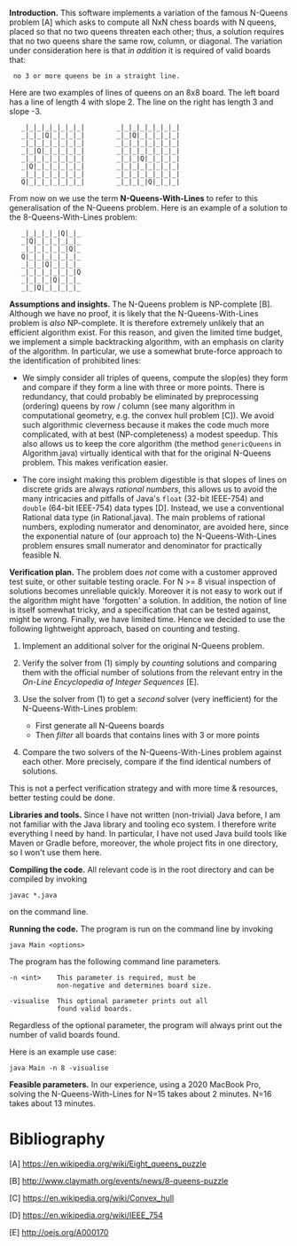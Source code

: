 **Introduction.** This software implements a variation of the famous
N-Queens problem [A] which asks to compute all NxN chess boards with N
queens, placed so that no two queens threaten each other; thus, a
solution requires that no two queens share the same row, column, or
diagonal. The variation under consideration here is that *in addition*
it is required of valid boards that:

     no 3 or more queens be in a straight line.

Here are two examples of lines of queens on an 8x8 board.  The left
board has a line of length 4 with slope 2. The line on the right has
length 3 and slope -3.

       _|_|_|_|_|_|_|_|        _|_|_|_|_|_|_|_|
       _|_|_|Q|_|_|_|_|        _|_|Q|_|_|_|_|_|
       _|_|_|_|_|_|_|_|        _|_|_|_|_|_|_|_|
       _|_|Q|_|_|_|_|_|        _|_|_|_|_|_|_|_|
       _|_|_|_|_|_|_|_|        _|_|_|Q|_|_|_|_|
       _|Q|_|_|_|_|_|_|        _|_|_|_|_|_|_|_|
       _|_|_|_|_|_|_|_|        _|_|_|_|_|_|_|_|
       Q|_|_|_|_|_|_|_|        _|_|_|_|Q|_|_|_|

From now on we use the term **N-Queens-With-Lines** to refer to this
generalisation of the N-Queens problem. Here is an example of a solution to the
8-Queens-With-Lines problem:

       _|_|_|_|_|Q|_|_
       _|Q|_|_|_|_|_|_
       _|_|_|_|_|_|Q|_
       Q|_|_|_|_|_|_|_
       _|_|_|Q|_|_|_|_
       _|_|_|_|_|_|_|Q
       _|_|_|_|Q|_|_|_
       _|_|Q|_|_|_|_|_

**Assumptions and insights.** The N-Queens problem is NP-complete
[B]. Although we have no proof, it is likely that the N-Queens-With-Lines
problem is *also* NP-complete. It is therefore extremely unlikely that
an efficient algorithm exist. For this reason, and given the limited
time budget, we implement a simple backtracking algorithm, with an
emphasis on clarity of the algorithm. In particular, we use a somewhat
brute-force approach to the identification of prohibited lines:

- We simply consider all triples of queens, compute the slop(es) they
  form and compare if they form a line with three or more
  points. There is redundancy, that could probably be eliminated by
  preprocessing (ordering) queens by row / column (see many algorithm
  in computational geometry, e.g. the convex hull problem [C]). We
  avoid such algorithmic cleverness because it makes the code much
  more complicated, with at best (NP-completeness) a modest
  speedup. This also allows us to keep the core algorithm (the method
  `genericQueens` in Algorithm.java) virtually identical with that for
  the original N-Queens problem. This makes verification easier.

- The core insight making this problem digestible is that slopes of
  lines on discrete grids are always *rational numbers*, this allows
  us to avoid the many intricacies and pitfalls of Java's `float`
  (32-bit IEEE-754) and `double` (64-bit IEEE-754) data types
  [D]. Instead, we use a conventional Rational data type (in
  Rational.java). The main problems of rational numbers, exploding
  numerator and denominator, are avoided here, since the exponential
  nature of (our approach to) the N-Queens-With-Lines problem ensures
  small numerator and denominator for practically feasible N.


**Verification plan.** The problem does *not* come with a customer
approved test suite, or other suitable testing oracle. For N >= 8
visual inspection of solutions becomes unreliable quickly. Moreover
it is not easy to work out if the algorithm might have 'forgotten' a
solution. In addition, the notion of line is itself somewhat tricky,
and a specification that can be tested against, might be
wrong. Finally, we have limited time. Hence we decided to use
the following lightweight approach, based on counting and  testing.

1. Implement an additional solver for the original N-Queens problem.

2. Verify the solver from (1) simply by *counting* solutions and
   comparing them with the official number of solutions from the
   relevant entry in the *On-Line Encyclopedia of Integer Sequences*
   [E].

3. Use the solver from (1) to get a *second* solver (very inefficient)
   for the N-Queens-With-Lines problem:

    - First generate all N-Queens boards
    - Then *filter* all boards that contains lines with 3 or more points

4. Compare the two solvers of the N-Queens-With-Lines problem against each
other. More precisely, compare if the find identical numbers of
solutions.

This is not a perfect verification strategy and with more time &
resources, better testing could be done.

**Libraries and tools.** Since I have not written (non-trivial) Java
before, I am not familiar with the Java library and tooling eco
system. I therefore write everything I need by hand.  In particular, I
have not used Java build tools like Maven or Gradle before, moreover,
the whole project fits in one directory, so I won't use them here.

**Compiling the code.** All relevant code is in the root
directory and can be compiled by invoking

    javac *.java

on the command line.

**Running the code.** The program is run on the command line by invoking

    java Main <options>

The program has the following command line parameters.

    -n <int>    This parameter is required, must be
                non-negative and determines board size.

    -visualise  This optional parameter prints out all
                found valid boards. 

Regardless of the optional parameter, the program will always print
out the number of valid boards found.

Here is an example use case:

    java Main -n 8 -visualise    

**Feasible parameters.** In our experience, using a 2020 MacBook Pro,
solving the N-Queens-With-Lines for N=15 takes about 2 minutes. N=16
takes about 13 minutes.

# Bibliography

[A] https://en.wikipedia.org/wiki/Eight_queens_puzzle

[B] http://www.claymath.org/events/news/8-queens-puzzle

[C] https://en.wikipedia.org/wiki/Convex_hull

[D] https://en.wikipedia.org/wiki/IEEE_754

[E] http://oeis.org/A000170
